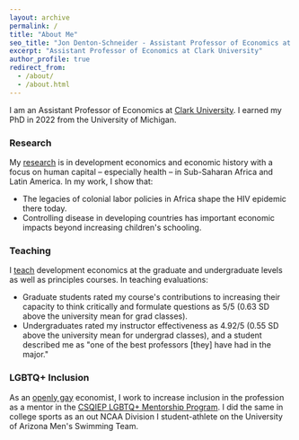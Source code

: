 ```yaml
---
layout: archive
permalink: /
title: "About Me"
seo_title: "Jon Denton-Schneider - Assistant Professor of Economics at Clark University"
excerpt: "Assistant Professor of Economics at Clark University"
author_profile: true
redirect_from: 
  - /about/
  - /about.html
---
```


<p>
I am an Assistant Professor of Economics at <a href="https://www.clarku.edu/departments/economics/">Clark University</a>. I earned my PhD in 2022 from the University of Michigan.
</p>

<h3>Research</h3>

<p>
My <a href="https://jondentonschneider.com/research">research</a> is in development economics and economic history with a focus on human capital &ndash; especially health &ndash; in Sub-Saharan Africa and Latin America. In my work, I show that:
 <ul>
  <li>The legacies of colonial labor policies in Africa shape the HIV epidemic there today.</li>
  <li>Controlling disease in developing countries has important economic impacts beyond increasing children's schooling.</li>
</ul> 
</p>

<h3>Teaching</h3>

<p>
I <a href="https://jondentonschneider.com/teaching">teach</a> development economics at the graduate and undergraduate levels as well as principles courses. In teaching evaluations:
 <ul>
   <li>Graduate students rated my course's contributions to increasing their capacity to think critically and formulate questions as 5/5 (0.63 SD above the university mean for grad classes).</li>
   <li>Undergraduates rated my instructor effectiveness as 4.92/5 (0.55 SD above the university mean for undergrad classes), and a student described me as "one of the best professors [they] have had in the major."</li>
</ul>
</p>

<h3>LGBTQ+ Inclusion</h3>
    
<p>
As an <a href="https://jondentonschneider.com/personal">openly gay</a> economist, I work to increase inclusion in the profession as a mentor in the <a href="https://sites.google.com/view/csqiep-mentoring">CSQIEP LGBTQ+ Mentorship Program</a>. I did the same in college sports as an out NCAA Division I student-athlete on the University of Arizona Men's Swimming Team.
</p>
